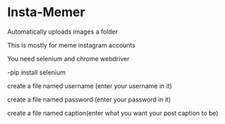 # Insta-Memer
Automatically uploads images a folder

This is mostly for meme instagram accounts

You need selenium and chrome webdriver

-pip install selenium

create a file named username (enter your username in it)

create a file named password (enter your password in it)

create a file named caption(enter what you want your post caption to be)
